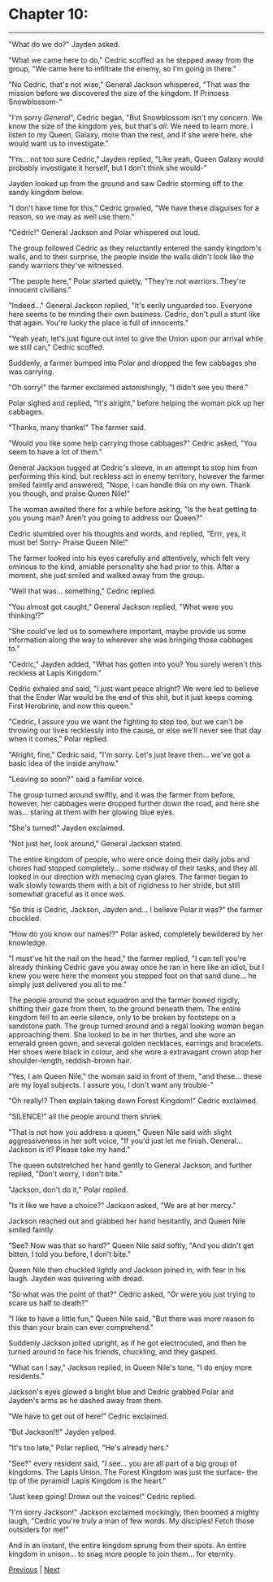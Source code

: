 # Chapter 10: 
---

"What do we do?" Jayden asked.

"What we came here to do," Cedric scoffed as he stepped away from the group, "We came here to infiltrate the enemy, so I'm going in there."

"No Cedric, that's not wise," General Jackson whispered, "That was the mission before we discovered the size of the kingdom. If Princess Snowblossom-"

"I'm sorry *General*", Cedric began, "But Snowblossom isn't my concern. We know the size of the kingdom yes, but that's *all*. We need to learn more. I listen to my Queen, Galaxy, more than the rest, and if she were here, she would want us to investigate."

"I'm... not too sure Cedric," Jayden replied, "Like yeah, Queen Galaxy would probably investigate it herself, but I don't think she would-"

Jayden looked up from the ground and saw Cedric storming off to the sandy kingdom below.

"I don't have time for this," Cedric growled, "We have these disguises for a reason, so we may as well use them."

"Cedric!" General Jackson and Polar whispered out loud.

The group followed Cedric as they reluctantly entered the sandy kingdom's walls, and to their surprise, the people inside the walls didn't look like the sandy warriors they've witnessed.

"The people here," Polar started quietly, "They're not warriors. They're innocent civilians."

"Indeed..." General Jackson replied, "It's eerily unguarded too. Everyone here seems to be minding their own business. Cedric, don't pull a stunt like that again. You're lucky the place is full of innocents."

"Yeah yeah, let's just figure out intel to give the Union upon our arrival while we still can," Cedric scoffed.

Suddenly, a farmer bumped into Polar and dropped the few cabbages she was carrying.

"Oh sorry!" the farmer exclaimed astonishingly, "I didn't see you there."

Polar sighed and replied, "It's alright," before helping the woman pick up her cabbages.

"Thanks, many thanks!" The farmer said.

"Would you like some help carrying those cabbages?" Cedric asked, "You seem to have a lot of them."

General Jackson tugged at Cedric's sleeve, in an attempt to stop him from performing this kind, but reckless act in enemy territory, however the farmer smiled faintly and answered, "Nope, I can handle this on my own. Thank you though, and praise Queen Nile!"

The woman awaited there for a while before asking, "Is the heat getting to you young man? Aren't you going to address our Queen?"

Cedric stumbled over his thoughts and words, and replied, "Errr, yes, it must be! Sorry- Praise Queen Nile!"

The farmer looked into his eyes carefully and attentively, which felt very ominous to the kind, amiable personality she had prior to this. After a moment, she just smiled and walked away from the group.

"Well that was... something," Cedric replied.

"You almost got caught," General Jackson replied, "What were you thinking!?"

"She could've led us to somewhere important, maybe provide us some information along the way to wherever she was bringing those cabbages to."

"Cedric," Jayden added, "What has gotten into you? You surely weren't this reckless at Lapis Kingdom."

Cedric exhaled and said, "I just want peace alright? We were led to believe that the Ender War would be the end of this shit, but it just keeps coming. First Herobrine, and now this queen."

"Cedric, I assure you we want the fighting to stop too, but we can't be throwing our lives recklessly into the cause, or else we'll never see that day when it comes," Polar replied.

"Alright, fine," Cedric said, "I'm sorry. Let's just leave then... we've got a basic idea of the inside anyhow."

"Leaving so soon?" said a familiar voice.

The group turned around swiftly, and it was the farmer from before, however, her cabbages were dropped further down the road, and here she was... staring at them with her glowing blue eyes.

"She's turned!" Jayden exclaimed.

"Not just her, look around," General Jackson stated.

The entire kingdom of people, who were once doing their daily jobs and chores had stopped completely... some midway of their tasks, and they all looked in our direction with menacing cyan glares. The farmer began to walk slowly towards them with a bit of rigidness to her stride, but still somewhat graceful as it once was.

"So this is Cedric, Jackson, Jayden and... I believe Polar it was?" the farmer chuckled.

"How do you know our names!?" Polar asked, completely bewildered by her knowledge.

"I must've hit the nail on the head," the farmer replied, "I can tell you're already thinking Cedric gave you away once he ran in here like an idiot, but I knew you were here the moment you stepped foot on that sand dune... he simply just delivered you all to me."

The people around the scout squadron and the farmer bowed rigidly, shifting their gaze from them, to the ground beneath them. The entire kingdom fell to an eerie silence, only to be broken by footsteps on a sandstone path. The group turned around and a regal looking woman began approaching them. She looked to be in her thirties, and she wore an emerald green gown, and several golden necklaces, earrings and bracelets. Her shoes were black in colour, and she wore a extravagant crown atop her shoulder-length, reddish-brown hair.

"Yes, I am Queen Nile," the woman said in front of them, "and these... these are my loyal subjects. I assure you, I don't want any trouble-"

"Oh really!? Then explain taking down Forest Kingdom!" Cedric exclaimed.

"SILENCE!" all the people around them shriek.

"That is not how you address a queen," Queen Nile said with slight aggressiveness in her soft voice, "If you'd just let me finish. General... Jackson is it? Please take my hand."

The queen outstretched her hand gently to General Jackson, and further replied, "Don't worry, I don't bite."

"Jackson, don't do it," Polar replied.

"Is it like we have a choice?" Jackson asked, "We are at her mercy."

Jackson reached out and grabbed her hand hesitantly, and Queen Nile smiled faintly.

"See? Now was that so hard?" Queen Nile said softly, "And you didn't get bitten, I told you before, I don't bite."

Queen Nile then chuckled lightly and Jackson joined in, with fear in his laugh. Jayden was quivering with dread.

"So what was the point of that?" Cedric asked, "Or were you just trying to scare us half to death?"

"I like to have a little fun," Queen Nile said, "But there was more reason to this than your brain can ever comprehend."

Suddenly Jackson jolted upright, as if he got electrocuted, and then he turned around to face his friends, chuckling, and they gasped.

"What can I say," Jackson replied, in Queen Nile's tone, "I do enjoy more residents."

Jackson's eyes glowed a bright blue and Cedric grabbed Polar and Jayden's arms as he dashed away from them.

"We have to get out of here!" Cedric exclaimed.

"But Jackson!!!" Jayden yelped.

"It's too late," Polar replied, "He's already hers."

"See?" every resident said, "I see... you are all part of a big group of kingdoms. The Lapis Union. The Forest Kingdom was just the surface- the tip of the pyramid! Lapis Kingdom is the heart."

"Just keep going! Drown out the voices!" Cedric replied.

"I'm sorry Jackson!" Jackson exclaimed mockingly, then boomed a mighty laugh, "Cedric you're truly a man of few words. My disciples! Fetch those outsiders for me!"

And in an instant, the entire kingdom sprung from their spots. An entire kingdom in unison... to snag more people to join them... for eternity.



[Previous](https://lemurkolachnik.github.io/Legend-of-Lemur/pages/book_3_chapters/9) | [Next](https://lemurkolachnik.github.io/Legend-of-Lemur/pages/book_3_chapters/11)
